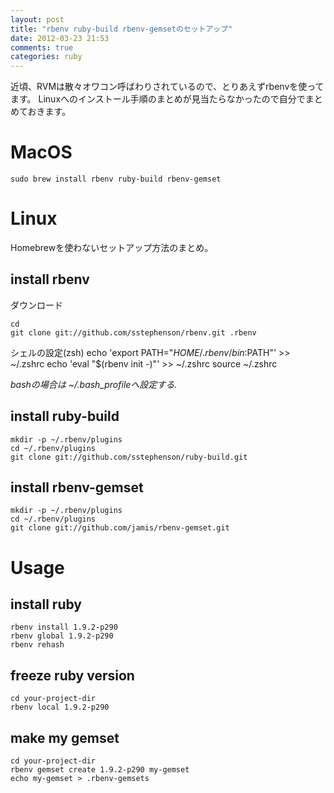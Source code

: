 ```yaml
---
layout: post
title: "rbenv ruby-build rbenv-gemsetのセットアップ"
date: 2012-03-23 21:53
comments: true
categories: ruby
---
```


近頃、RVMは散々オワコン呼ばわりされているので、とりあえずrbenvを使ってます。
Linuxへのインストール手順のまとめが見当たらなかったので自分でまとめておきます。

# MacOS

    sudo brew install rbenv ruby-build rbenv-gemset

# Linux

Homebrewを使わないセットアップ方法のまとめ。

## install rbenv

ダウンロード

    cd 
    git clone git://github.com/sstephenson/rbenv.git .rbenv

シェルの設定(zsh)
    echo 'export PATH="$HOME/.rbenv/bin:$PATH"' >> ~/.zshrc
    echo 'eval "$(rbenv init -)"' >> ~/.zshrc
    source ~/.zshrc

*bashの場合は ~/.bash_profileへ設定する.*

## install ruby-build

    mkdir -p ~/.rbenv/plugins
    cd ~/.rbenv/plugins
    git clone git://github.com/sstephenson/ruby-build.git

## install rbenv-gemset

    mkdir -p ~/.rbenv/plugins
    cd ~/.rbenv/plugins
    git clone git://github.com/jamis/rbenv-gemset.git

# Usage

## install ruby

    rbenv install 1.9.2-p290
    rbenv global 1.9.2-p290
    rbenv rehash

## freeze ruby version

    cd your-project-dir
    rbenv local 1.9.2-p290

## make my gemset

    cd your-project-dir
    rbenv gemset create 1.9.2-p290 my-gemset 
    echo my-gemset > .rbenv-gemsets
